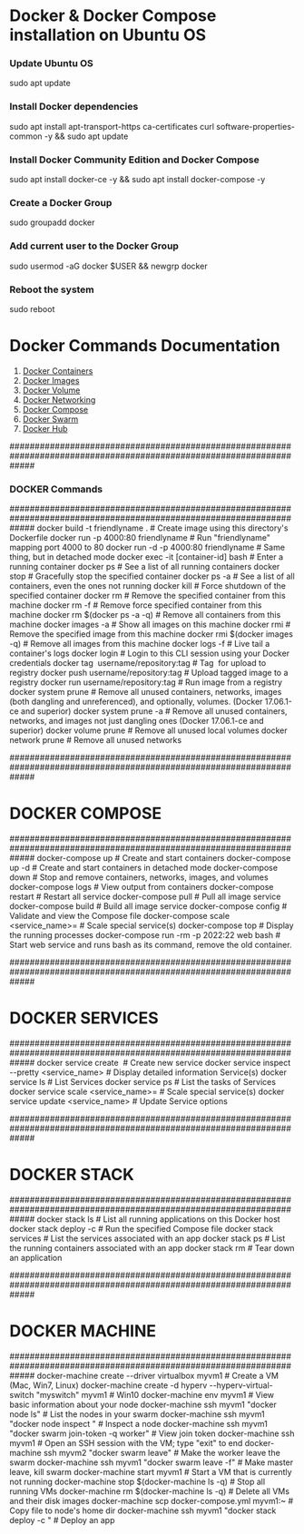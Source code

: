 # Docker & Docker Compose installation on Ubuntu OS

### Update Ubuntu OS

sudo apt update

### Install Docker dependencies

sudo apt install apt-transport-https ca-certificates curl software-properties-common -y && sudo apt update

### Install Docker Community Edition and Docker Compose

sudo apt install docker-ce -y && sudo apt install docker-compose -y

### Create a Docker Group

sudo groupadd docker

### Add current user to the Docker Group

sudo usermod -aG docker $USER && newgrp docker

### Reboot the system

sudo reboot

# Docker Commands Documentation 

1. [Docker Containers](https://github.com/savanarohit/Docker/blob/main/docs/1_Docker_Containers.txt)
2. [Docker Images](https://github.com/savanarohit/Docker/blob/main/docs/2_Docker_Images.txt)
3. [Docker Volume](https://github.com/savanarohit/Docker/blob/main/docs/3_Docker_Volume.txt)
4. [Docker Networking](https://github.com/savanarohit/Docker/blob/main/docs/4_Docker_Networking.txt)
5. [Docker Compose](https://github.com/savanarohit/Docker/blob/main/docs/5_Docker_Compose.txt)
6. [Docker Swarm](https://github.com/savanarohit/Docker/blob/main/docs/6_Docker_Swarm.txt)
7. [Docker Hub](https://github.com/savanarohit/Docker/blob/main/docs/7_Docker_Hub.txt)

#####################################################################################################################
### DOCKER Commands
#####################################################################################################################
docker build -t friendlyname .              # Create image using this directory's Dockerfile 
docker run -p 4000:80 friendlyname          # Run "friendlyname" mapping port 4000 to 80
docker run -d -p 4000:80 friendlyname       # Same thing, but in detached mode
docker exec -it [container-id] bash         # Enter a running container
docker ps                                   # See a list of all running containers
docker stop <hash>                          # Gracefully stop the specified container
docker ps -a                                # See a list of all containers, even the ones not running
docker kill <hash>                          # Force shutdown of the specified container
docker rm <hash>                            # Remove the specified container from this machine
docker rm -f <hash>                         # Remove force specified container from this machine
docker rm $(docker ps -a -q)                # Remove all containers from this machine
docker images -a                            # Show all images on this machine
docker rmi <imagename>                      # Remove the specified image from this machine
docker rmi $(docker images -q)              # Remove all images from this machine
docker logs <container-id> -f               # Live tail a container's logs
docker login                                # Login to this CLI session using your Docker credentials
docker tag <image> username/repository:tag  # Tag <image> for upload to registry
docker push username/repository:tag         # Upload tagged image to a registry
docker run username/repository:tag          # Run image from a registry
docker system prune                         # Remove all unused containers, networks, images (both dangling and unreferenced), and optionally, volumes. (Docker 17.06.1-ce and superior)
docker system prune -a                      # Remove all unused containers, networks, and images not just dangling ones (Docker 17.06.1-ce and superior)
docker volume prune                         # Remove all unused local volumes
docker network prune                        # Remove all unused networks

#####################################################################################################################
# DOCKER COMPOSE
#####################################################################################################################
docker-compose up                               # Create and start containers
docker-compose up -d                            # Create and start containers in detached mode
docker-compose down                             # Stop and remove containers, networks, images, and volumes
docker-compose logs                             # View output from containers
docker-compose restart                          # Restart all service
docker-compose pull                             # Pull all image service 
docker-compose build                            # Build all image service
docker-compose config                           # Validate and view the Compose file
docker-compose scale <service_name>=<replica>   # Scale special service(s)
docker-compose top                              # Display the running processes
docker-compose run -rm -p 2022:22 web bash      # Start web service and runs bash as its command, remove the old container.

#####################################################################################################################
# DOCKER SERVICES 
#####################################################################################################################
docker service create <options> <image> <command>   # Create new service
docker service inspect --pretty <service_name>      # Display detailed information Service(s)
docker service ls                                   # List Services
docker service ps                                   # List the tasks of Services
docker service scale <service_name>=<replica>       # Scale special service(s)
docker service update <options> <service_name>      # Update Service options

#####################################################################################################################
# DOCKER STACK 
#####################################################################################################################
docker stack ls                                 # List all running applications on this Docker host
docker stack deploy -c <composefile> <appname>  # Run the specified Compose file
docker stack services <appname>                 # List the services associated with an app
docker stack ps <appname>                       # List the running containers associated with an app
docker stack rm <appname>                       # Tear down an application

#####################################################################################################################
# DOCKER MACHINE
#####################################################################################################################
docker-machine create --driver virtualbox myvm1                           # Create a VM (Mac, Win7, Linux)
docker-machine create -d hyperv --hyperv-virtual-switch "myswitch" myvm1  # Win10
docker-machine env myvm1                                                  # View basic information about your node
docker-machine ssh myvm1 "docker node ls"                                 # List the nodes in your swarm
docker-machine ssh myvm1 "docker node inspect <node ID>"                  # Inspect a node
docker-machine ssh myvm1 "docker swarm join-token -q worker"              # View join token
docker-machine ssh myvm1                                                  # Open an SSH session with the VM; type "exit" to end
docker-machine ssh myvm2 "docker swarm leave"                             # Make the worker leave the swarm
docker-machine ssh myvm1 "docker swarm leave -f"                          # Make master leave, kill swarm
docker-machine start myvm1                                                # Start a VM that is currently not running
docker-machine stop $(docker-machine ls -q)                               # Stop all running VMs
docker-machine rm $(docker-machine ls -q)                                 # Delete all VMs and their disk images
docker-machine scp docker-compose.yml myvm1:~                             # Copy file to node's home dir
docker-machine ssh myvm1 "docker stack deploy -c <file> <app>"            # Deploy an app






